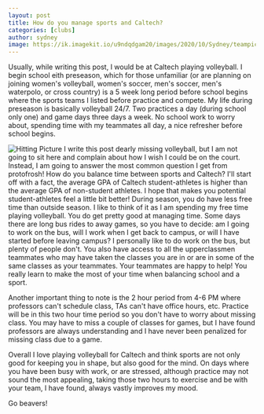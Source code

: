 ```yaml
---
layout: post
title: How do you manage sports and Caltech?
categories: [clubs]
author: sydney
image: https://ik.imagekit.io/u9ndqdgam20/images/2020/10/Sydney/teampic.PNG
---
```


Usually, while writing this post, I would be at Caltech playing volleyball. I begin school eith preseason, which for those unfamiliar (or are planning on joining women's volleyball, women's soccer, men's soccer, men's waterpolo, or cross country) is a 5 week long period before school begins where the sports teams I listed before practice and compete. My life during preseason is basically volleyball 24/7. Two practices a day (during school only one) and game days three days a week. No school work to worry about, spending time with my teammates all day, a nice refresher before school begins.

![Hitting Picture](https://ik.imagekit.io/u9ndqdgam20/images/2020/10/Sydney/hittingpic.PNG)
I write this post dearly missing volleyball, but I am not going to sit here and complain about how I wish I could be on the court. Instead, I am going to answer the most common question I get from protofrosh! How do you balance time between sports and Caltech?
I'll start off with a fact, the average GPA of Caltech student-athletes is higher than the average GPA of non-student athletes. 
I hope that makes you potential student-athletes feel a little bit better!
During season, you do have less free time than outside season. I like to think of it as I am spending my free time playing volleyball. You do get pretty good at managing time. Some days there are long bus rides to away games, so you have to decide: am I going to work on the bus, will I work when I get back to campus, or will I have started before leaving campus? I personally like to do work on the bus, but plenty of people don't. You also have access to all the upperclassmen teammates who may have taken the classes you are in or are in some of the same classes as your teammates. Your teammates are happy to help! You really learn to make the most of your time when balancing school and a sport.

Another important thing to note is the 2 hour period from 4-6 PM where professors can't schedule class, TAs can't have office hours,  etc. Practice will be in this two hour time period so you don't have to worry about missing class. You may have to miss a couple of classes for games, but I have found professors are always understanding and I have never been penalized for missing class due to a game.

Overall I love playing volleyball for Caltech and think sports are not only good for keeping you in shape, but also good for the mind. On days where you have been busy with work, or are stressed, although practice may not sound the most appealing, taking those two hours to exercise and be with your team, I have found, always vastly improves my mood.

Go beavers!
